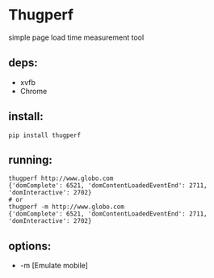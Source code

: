 # Thugperf
simple page load time measurement tool

## deps:
* xvfb
* Chrome

## install:
```
pip install thugperf
```

## running:
```
thugperf http://www.globo.com
{'domComplete': 6521, 'domContentLoadedEventEnd': 2711, 'domInteractive': 2702}
# or
thugperf -m http://www.globo.com
{'domComplete': 6521, 'domContentLoadedEventEnd': 2711, 'domInteractive': 2702}

```

## options:
* -m [Emulate mobile]
